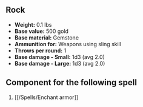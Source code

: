 ## Rock
- **Weight:** 0.1 lbs
- **Base value:** 500 gold
- **Base material:** Gemstone
- **Ammunition for:** Weapons using sling skill
- **Throws per round:** 1
- **Base damage - Small:** 1d3 (avg 2.0)
- **Base damage - Large:** 1d3 (avg 2.0)

## Component for the following spell

1. [[/Spells/Enchant armor]]
